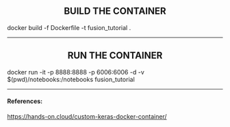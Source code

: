 <h2 style="text-align: center;">BUILD THE CONTAINER</h2>

docker build -f Dockerfile -t fusion_tutorial .

---
<h2 style="text-align: center;">RUN THE CONTAINER</h2>

docker run -it -p 8888:8888 -p 6006:6006 -d -v $(pwd)/notebooks:/notebooks fusion_tutorial

---

#### References:
https://hands-on.cloud/custom-keras-docker-container/